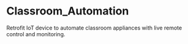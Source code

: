 # Classroom_Automation
Retrofit IoT device to automate classroom appliances with live remote control and monitoring.
